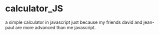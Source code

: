 # calculator_JS
a simple calculator in javascript
just because my friends david and jean-paul are more advanced than me
javascript.
